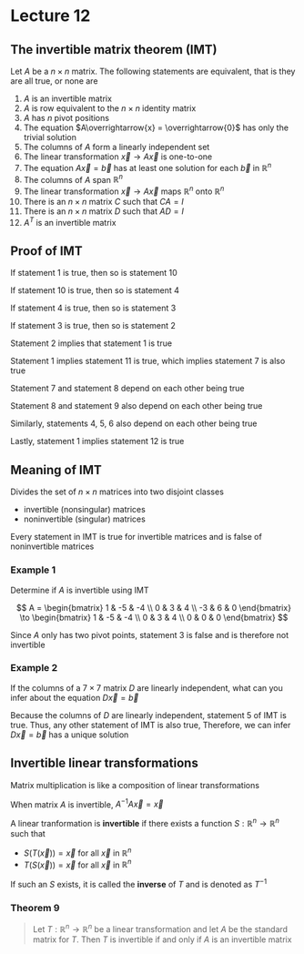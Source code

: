 # Lecture 12

## The invertible matrix theorem (IMT)

Let $A$ be a $n \times n$ matrix. The following statements are equivalent, that is they are all true, or none are

1) $A$ is an invertible matrix
2) $A$ is row equivalent to the $n \times n$ identity matrix
3) $A$ has $n$ pivot positions
4) The equation $A\overrightarrow{x} = \overrightarrow{0}$ has only the trivial solution
5) The columns of $A$ form a linearly independent set
6) The linear transformation $\overrightarrow{x} \to A\overrightarrow{x}$ is one-to-one
7) The equation $A\overrightarrow{x} = \overrightarrow{b}$ has at least one solution for each $\overrightarrow{b}$ in $\mathbb{R}^{n}$
8) The columns of $A$ span $\mathbb{R}^{n}$
9) The linear transformation $\overrightarrow{x} \to A\overrightarrow{x}$ maps $\mathbb{R}^{n}$ onto $\mathbb{R}^{n}$
10) There is an $n \times n$ matrix $C$ such that $CA = I$
11) There is an $n \times n$ matrix $D$ such that $AD = I$
12) $A^{T}$ is an invertible matrix

## Proof of  IMT

If statement 1 is true, then so is statement 10

If statement 10 is true, then so is statement 4

If statement 4 is true, then so is statement 3

If statement 3 is true, then so is statement 2

Statement 2 implies that statement 1 is true

Statement 1 implies statement 11 is true, which implies statement 7 is also true

Statement 7 and statement 8 depend on each other being true

Statement 8 and statement 9 also depend on each other being true

Similarly, statements 4, 5, 6 also depend on each other being true

Lastly, statement 1 implies statement 12 is true

## Meaning of IMT

Divides the set of $n \times n$ matrices into two disjoint classes

- invertible (nonsingular) matrices
- noninvertible (singular) matrices

Every statement in IMT is true for invertible matrices and is false of noninvertible matrices

### Example 1

Determine if $A$ is invertible using IMT

$$
	A = \begin{bmatrix}
		1 & -5 & -4 \\
		0 & 3 & 4 \\
		-3 & 6 & 0
	\end{bmatrix}
	\to
	\begin{bmatrix}
		1 & -5 & -4 \\
		0 & 3 & 4 \\
		0 & 0 & 0
	\end{bmatrix}
$$

Since $A$ only has two pivot points, statement 3 is false and is therefore not invertible

### Example 2

If the columns of a $7 \times 7$ matrix $D$ are linearly independent, what can you infer about the equation $D\overrightarrow{x} = \overrightarrow{b}$

Because the columns of $D$ are linearly independent, statement 5 of IMT is true. Thus, any other statement of IMT is also true, Therefore, we can infer $D\overrightarrow{x} = \overrightarrow{b}$ has a unique solution

## Invertible linear transformations

Matrix multiplication is like a composition of linear transformations

When matrix $A$ is invertible, $A^{-1}A\overrightarrow{x} = \overrightarrow{x}$

A linear tranformation is **invertible** if there exists a function $S: \mathbb{R}^{n} \to \mathbb{R}^{n}$ such that

- $S(T(\overrightarrow{x})) = \overrightarrow{x}$ for all $\overrightarrow{x}$ in $\mathbb{R}^{n}$
- $T(S(\overrightarrow{x})) = \overrightarrow{x}$ for all $\overrightarrow{x}$ in $\mathbb{R}^{n}$

If such an $S$ exists, it is called the **inverse** of $T$ and is denoted as $T^{-1}$

### Theorem 9

> Let $T: \mathbb{R}^{n} \to \mathbb{R}^{n}$ be a linear transformation and let $A$ be the standard matrix for $T$. Then $T$ is invertible if and only if $A$ is an invertible matrix
